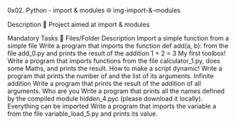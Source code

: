 0x02. Python - import & modules 🌐
img-import-&-modules

Description 🐜
Project aimed at import & modules

Mandatory Tasks 🚈
Files/Folder	Description
Import a simple function from a simple file	Write a program that imports the function def add(a, b): from the file add_0.py and prints the result of the addition 1 + 2 = 3
My first toolbox!	Write a program that imports functions from the file calculator_1.py, does some Maths, and prints the result.
How to make a script dynamic!	Write a program that prints the number of and the list of its arguments.
Infinite addition	Write a program that prints the result of the addition of all arguments.
Who are you	Write a program that prints all the names defined by the compiled module hidden_4.pyc (please download it locally).
Everything can be imported	Write a program that imports the variable a from the file variable_load_5.py and prints its value.
